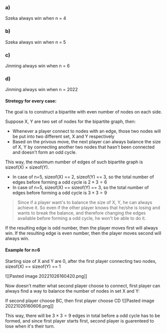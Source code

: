 ### a)
Szeka always win when n = 4
### b)
Szeka always win when n = 5
### c)
Jinming always win when n = 6
### d)
Jinming always win when n = 2022

#### Stretegy for every case:
The goal is to construct a bipartite with even number of nodes on each side.

Suppose X, Y  are two set of nodes for the bipartite graph, then:
- Whenever a player connect to nodes with an edge, those two nodes will be put into two different set, X and Y respectively
- Based on the privous move, the next player can always balance the size of X, Y by connecting another two nodes that hasn't been connected and doesn't form an odd cycle.

This way, the maximum number of edges of such bipartite graph is sizeof(X) $\times$ sizeof(Y). 

- In case of  n=5, sizeof(X) == 2, sizeof(Y) == 3, so the total number of edges before forming a odd cycle is $2\times 3=6$
- In case of  n=5, sizeof(X) == sizeof(Y) == 3, so the total number of edges before forming a odd cycle is $3\times 3=9$

> Since if a player want's to balance the size of X, Y, he can always achieve it. So even if the other player knows that he/she is losing and wants to break the balance, and therefore changing the edges available before forming a odd cycle, he won't be able to do it.

If the resulting edge is odd number, then the player moves first will always win.
If the resulting edge is even number, then the player moves second will always win.


#### Example for n=6
Starting size of X and Y are 0, after the first player connecting two nodes, sizeof(X) == sizeof(Y) == 1

![[Pasted image 20221026160420.png]]

Now doesn't matter what second player choose to connect, first player can always find a way to balance the number of nodes in set X and Y:

If second player choose BC, then first player choose CD
![[Pasted image 20221026160606.png]]

This way, there will be $3\times 3 = 9$ edges in total before a odd cycle has to be formed, and since first player starts first, second player is guarenteed to lose when it's their turn.

